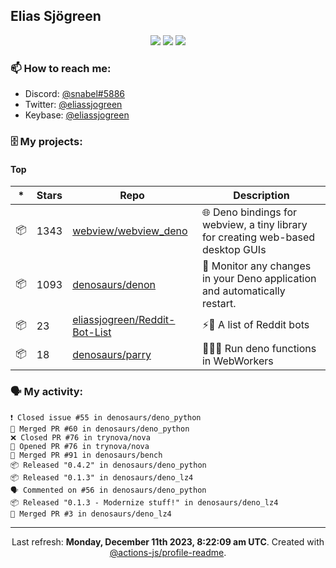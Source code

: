 ## Elias Sjögreen

<p align="center">
  <img src="https://img.shields.io/badge/🎂-dec. 2003-success" />
  <img src="https://img.shields.io/badge/🌎-Stockholm-informational" />
  <img src="https://img.shields.io/badge/👦-He/Him-informational" />
</p>

### 📫 How to reach me:

- Discord: [@snabel#5886](https://discord.com/users/267978757799673866)
- Twitter: [@eliassjogreen](https://twitter.com/eliassjogreen)
- Keybase: [@eliassjogreen](https://keybase.io/eliassjogreen)

### 🗄 My projects:

#### Top
|*|Stars|Repo|Description|
|---|---|---|---|
| 📦 | 1343 | [webview/webview_deno](https://github.com/webview/webview_deno) | 🌐 Deno bindings for webview, a tiny library for creating web-based desktop GUIs |
| 📦 | 1093 | [denosaurs/denon](https://github.com/denosaurs/denon) | 👀 Monitor any changes in your Deno application and automatically restart. |
| 📦 | 23 | [eliassjogreen/Reddit-Bot-List](https://github.com/eliassjogreen/Reddit-Bot-List) | ⚡️🤖 A list of Reddit bots |
| 📦 | 18 | [denosaurs/parry](https://github.com/denosaurs/parry) | 👷🏽‍♂️ Run deno functions in WebWorkers |

### 🗣 My activity:

```
❗️ Closed issue #55 in denosaurs/deno_python
🎉 Merged PR #60 in denosaurs/deno_python
❌ Closed PR #76 in trynova/nova
💪 Opened PR #76 in trynova/nova
🎉 Merged PR #91 in denosaurs/bench
📦 Released "0.4.2" in denosaurs/deno_python
📦 Released "0.1.3" in denosaurs/deno_lz4
🗣 Commented on #56 in denosaurs/deno_python
📦 Released "0.1.3 - Modernize stuff!" in denosaurs/deno_lz4
🎉 Merged PR #3 in denosaurs/deno_lz4
```

------------
<p align="center">Last refresh: <b>Monday, December 11th 2023, 8:22:09 am UTC</b>. Created with <a href=https://github.com/marketplace/actions/profile-readme>@actions-js/profile-readme</a>.</p>
